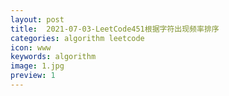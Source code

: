 ```yaml
---
layout: post
title:  2021-07-03-LeetCode451根据字符出现频率排序
categories: algorithm leetcode
icon: www
keywords: algorithm
image: 1.jpg
preview: 1
---
```


